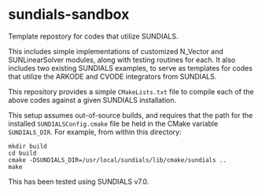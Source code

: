 # sundials-sandbox
Template repostory for codes that utilize SUNDIALS.

This includes simple implementations of customized N_Vector and SUNLinearSolver modules, along with testing routines for each.  It also includes two existing SUNDIALS examples, to serve as templates for codes that utilize the ARKODE and CVODE integrators from SUNDIALS.

This repository provides a simple `CMakeLists.txt` file to compile each of the above codes against a given SUNDIALS installation.

This setup assumes out-of-source builds, and requires that the path for the installed `SUNDIALSConfig.cmake` file be held in the CMake variable  `SUNDIALS_DIR`.  For example, from within this directory:

```
mkdir build
cd build
cmake -DSUNDIALS_DIR=/usr/local/sundials/lib/cmake/sundials ..
make
```

This has been tested using SUNDIALS v7.0.
